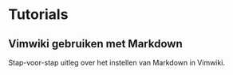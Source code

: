 # Tutorials

## Vimwiki gebruiken met Markdown

Stap-voor-stap uitleg over het instellen van Markdown in Vimwiki.
